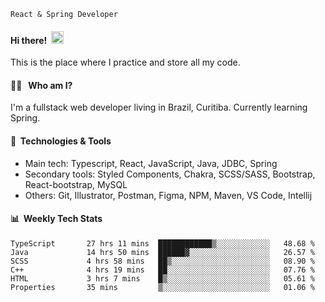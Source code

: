```
React & Spring Developer
```
#### Hi there!&nbsp;&nbsp;<img src="https://media.giphy.com/media/hvRJCLFzcasrR4ia7z/giphy.gif" width="20px">
This is the place where I practice and store all my code.

#### 👨‍💻 &nbsp;&nbsp;Who am I?
I'm a fullstack web developer living in Brazil, Curitiba. Currently learning Spring.

#### 🔧&nbsp;&nbsp;Technologies & Tools
- Main tech: Typescript, React, JavaScript, Java, JDBC, Spring </br>
- Secondary tools: Styled Components, Chakra, SCSS/SASS, Bootstrap, React-bootstrap, MySQL </br>
- Others: Git, Illustrator, Postman, Figma, NPM, Maven, VS Code, Intellij </br> 

#### 📊&nbsp;&nbsp;Weekly Tech Stats

<!--START_SECTION:waka-->

```text
TypeScript       27 hrs 11 mins  ████████████▒░░░░░░░░░░░░   48.68 %
Java             14 hrs 50 mins  ██████▓░░░░░░░░░░░░░░░░░░   26.57 %
SCSS             4 hrs 58 mins   ██▒░░░░░░░░░░░░░░░░░░░░░░   08.90 %
C++              4 hrs 19 mins   ██░░░░░░░░░░░░░░░░░░░░░░░   07.76 %
HTML             3 hrs 7 mins    █▒░░░░░░░░░░░░░░░░░░░░░░░   05.61 %
Properties       35 mins         ▒░░░░░░░░░░░░░░░░░░░░░░░░   01.06 %
```

<!--END_SECTION:waka-->

